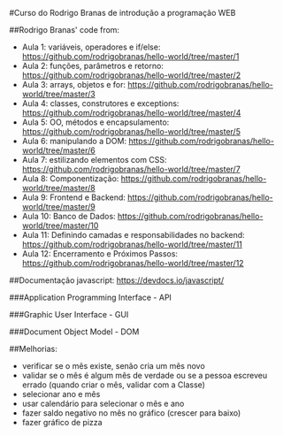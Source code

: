 #Curso do Rodrigo Branas de introdução a programação WEB

##Rodrigo Branas' code from: 
- Aula 1: variáveis, operadores e if/else: https://github.com/rodrigobranas/hello-world/tree/master/1
- Aula 2: funções, parâmetros e retorno: https://github.com/rodrigobranas/hello-world/tree/master/2
- Aula 3: arrays, objetos e for: https://github.com/rodrigobranas/hello-world/tree/master/3
- Aula 4: classes, construtores e exceptions: https://github.com/rodrigobranas/hello-world/tree/master/4
- Aula 5: OO, métodos e encapsulamento: https://github.com/rodrigobranas/hello-world/tree/master/5
- Aula 6: manipulando a DOM: https://github.com/rodrigobranas/hello-world/tree/master/6
- Aula 7: estilizando elementos com CSS: https://github.com/rodrigobranas/hello-world/tree/master/7
- Aula 8: Componentização: https://github.com/rodrigobranas/hello-world/tree/master/8
- Aula 9: Frontend e Backend: https://github.com/rodrigobranas/hello-world/tree/master/9
- Aula 10: Banco de Dados: https://github.com/rodrigobranas/hello-world/tree/master/10
- Aula 11: Definindo camadas e responsabilidades no backend: https://github.com/rodrigobranas/hello-world/tree/master/11
- Aula 12: Encerramento e Próximos Passos: https://github.com/rodrigobranas/hello-world/tree/master/12

##Documentação javascript: https://devdocs.io/javascript/	

###Application Programming Interface - API

###Graphic User Interface - GUI

###Document Object Model - DOM 



##Melhorias:
- verificar se o mês existe, senão cria um mês novo
- validar se o mês é algum mês de verdade ou se a pessoa escreveu errado (quando criar o mês, validar com a Classe)
- selecionar ano e mês
- usar calendário para selecionar o mês e ano
- fazer saldo negativo no mês no gráfico (crescer para baixo)
- fazer gráfico de pizza
